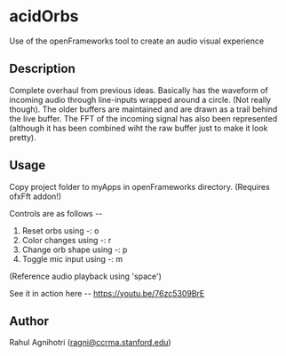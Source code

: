 acidOrbs
=========

Use of the openFrameworks tool to create an audio visual experience

Description
---------

Complete overhaul from previous ideas. Basically has the waveform of incoming audio through line-inputs wrapped around a circle. (Not really though). The older buffers are maintained and are drawn as a trail behind the live buffer. The FFT of the incoming signal has also been represented (although it has been combined wiht the raw buffer just to make it look pretty).

Usage
-----------------------------

Copy project folder to myApps in openFrameworks directory. (Requires ofxFft addon!)

Controls are as follows --

1. Reset orbs using 		-: o
2. Color changes using 		-: r
3. Change orb shape using 	-: p
4. Toggle mic input using	-: m

(Reference audio playback using 'space')

See it in action here -- https://youtu.be/76zc5309BrE


Author
-------

Rahul Agnihotri (ragni@ccrma.stanford.edu)